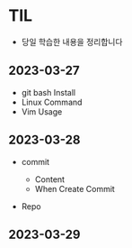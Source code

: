 # TIL

-   당일 학습한 내용을 정리합니다

## 2023-03-27

-   git bash Install
-   Linux Command
-   Vim Usage

## 2023-03-28

-   commit

    -   Content
    -   When Create Commit

-   Repo

## 2023-03-29
